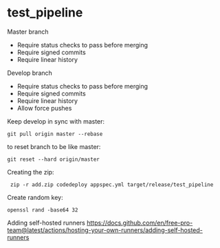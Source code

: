 # test_pipeline

Master branch

* Require status checks to pass before merging
* Require signed commits
* Require linear history

Develop branch

* Require status checks to pass before merging
* Require signed commits
* Require linear history
* Allow force pushes

Keep develop in sync with master:

    git pull origin master --rebase

to reset branch to be like master:

    git reset --hard origin/master


Creating the zip:

     zip -r add.zip codedeploy appspec.yml target/release/test_pipeline

Create random key:

    openssl rand -base64 32

Adding self-hosted runners
https://docs.github.com/en/free-pro-team@latest/actions/hosting-your-own-runners/adding-self-hosted-runners
